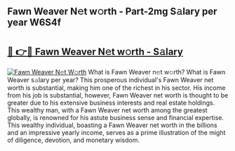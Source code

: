 ## Fawn Weaver N𝚎t w𝚘rth - Part-2mg S𝚊lary per year W6S4f

# <h2><a href="http://gc1hk2.nevu.top/?p=Fawn+Weaver">🔗 👉🔴 Fawn Weaver N𝚎t w𝚘rth - S𝚊lary</a></h2>

[![Fawn Weaver N𝚎t W𝚘rth](https://i.imgur.com/Oavwk0R.jpeg)](http://gc1hk2.nevu.top/?p=Fawn+Weaver)
What is Fawn Weaver n𝚎t w𝚘rth? What is Fawn Weaver s𝚊lary per year?
This prosperous individual's Fawn Weaver net worth is substantial, making him one of the richest in his sector. His income from his job is substantial, however, Fawn Weaver net worth is thought to be greater due to his extensive business interests and real estate holdings. This wealthy man, with a Fawn Weaver net worth among the greatest globally, is renowned for his astute business sense and financial expertise. This wealthy individual, boasting a Fawn Weaver net worth in the billions and an impressive yearly income, serves as a prime illustration of the might of diligence, devotion, and monetary wisdom.
